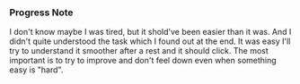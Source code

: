 ### Progress Note ###
I don't know maybe I was tired, but it shold've been easier than it was. And I didn't quite understood the task which I found out at the end. It was easy I'll try to understand it smoother after a rest and it should click. The most important is to try to improve and don't feel down even when something easy is "hard".